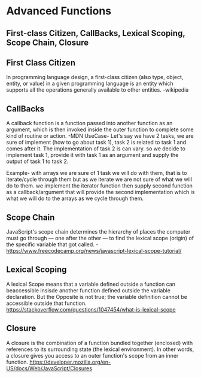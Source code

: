 # Advanced Functions
## First-class Citizen, CallBacks, Lexical Scoping, Scope Chain, Closure


## First Class Citizen
In programming language design, a first-class citizen (also type, object, entity, or value) in a given programming language is an entity which supports all the operations generally available to other entities.
-wikipedia

## CallBacks
A callback function is a function passed into another function as an argument, which is then invoked inside the outer function to complete some kind of routine or action.
-MDN
UseCase- Let's say we have 2 tasks, we are sure of implement (how to go about task 1), task 2 is related to task 1 and comes after it. 
The implementation of task 2 is can vary.
so we decide to implement task 1, provide it with task 1 as an argument and supply the output of task 1 to task 2.

Example- with arrays we are sure of 1 task we will do with them, that is to iterate/cycle through them but as we iterate we are not sure of what we will do to them. we implement the iterator function then supply second function as a callback/argument that will provide the second implementation which is what we will do to the arrays as we cycle through them.



## Scope Chain
JavaScript's scope chain determines the hierarchy of places the computer must go through — one after the other — to find the lexical scope (origin) of the specific variable that got called.
-https://www.freecodecamp.org/news/javascript-lexical-scope-tutorial/


## Lexical Scoping
A lexical Scope means that a variable defined outside a function can beaccessible insisde another function defined outside the variable declaration. But the Opposite is not true; the variable definition cannot be accessible outside that function.
https://stackoverflow.com/questions/1047454/what-is-lexical-scope

## Closure
A closure is the combination of a function bundled together (enclosed) with references to its surrounding state (the lexical environment). In other words, a closure gives you access to an outer function's scope from an inner function.
https://developer.mozilla.org/en-US/docs/Web/JavaScript/Closures


